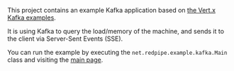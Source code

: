 This project contains an example Kafka application based on [the Vert.x Kafka
examples](https://github.com/vert-x3/vertx-examples/tree/master/kafka-examples).

It is using Kafka to query the load/memory of the machine, and sends it to the client via Server-Sent Events (SSE).

You can run the example by executing the `net.redpipe.example.kafka.Main` class and
visiting the [main page](http://localhost:9000/static/index.html).
